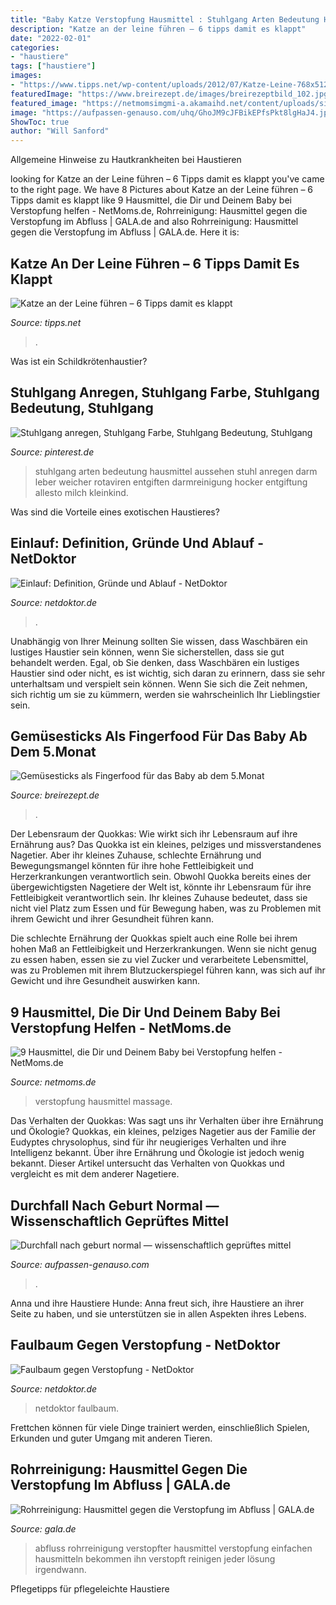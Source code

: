 ```yaml
---
title: "Baby Katze Verstopfung Hausmittel : Stuhlgang Arten Bedeutung Hausmittel Aussehen Stuhl Anregen Darm Leber Weicher Rotaviren Entgiften Darmreinigung Hocker Entgiftung Allesto Milch Kleinkind"
description: "Katze an der leine führen – 6 tipps damit es klappt"
date: "2022-02-01"
categories:
- "haustiere"
tags: ["haustiere"]
images:
- "https://www.tipps.net/wp-content/uploads/2012/07/Katze-Leine-768x512.jpg"
featuredImage: "https://www.breirezept.de/images/breirezeptbild_102.jpg"
featured_image: "https://netmomsimgmi-a.akamaihd.net/content/uploads/sites/30/2019/03/GettyImages-604020848.jpg"
image: "https://aufpassen-genauso.com/uhq/GhoJM9cJFBikEPfsPkt8lgHaJ4.jpg"
ShowToc: true
author: "Will Sanford"
---
```



Allgemeine Hinweise zu Hautkrankheiten bei Haustieren

	

		
looking for Katze an der Leine führen – 6 Tipps damit es klappt you've came to the right page. We have 8 Pictures about Katze an der Leine führen – 6 Tipps damit es klappt like 9 Hausmittel, die Dir und Deinem Baby bei Verstopfung helfen - NetMoms.de, Rohrreinigung: Hausmittel gegen die Verstopfung im Abfluss | GALA.de and also Rohrreinigung: Hausmittel gegen die Verstopfung im Abfluss | GALA.de. Here it is:
		
    
## Katze An Der Leine Führen – 6 Tipps Damit Es Klappt

<img loading=lazy src="https://www.tipps.net/wp-content/uploads/2012/07/Katze-Leine-768x512.jpg" onerror="this.onerror=null;this.src='https://tse4.mm.bing.net/th?id=OIP.3vAaCmpGKnAwiQH6Wbqt9gHaE8&amp;pid=15.1';" alt="Katze an der Leine führen – 6 Tipps damit es klappt">

_Source: tipps.net_

>. 

	

Was ist ein Schildkrötenhaustier?

    
## Stuhlgang Anregen, Stuhlgang Farbe, Stuhlgang Bedeutung, Stuhlgang

<img loading=lazy src="https://i.pinimg.com/originals/ee/46/65/ee46659e0b9f7a00c525041cde6de0b2.png" onerror="this.onerror=null;this.src='https://tse1.mm.bing.net/th?id=OIP.C6lo49-42czaup-WBY6z2AHaSh&amp;pid=15.1';" alt="Stuhlgang anregen, Stuhlgang Farbe, Stuhlgang Bedeutung, Stuhlgang">

_Source: pinterest.de_

>stuhlgang arten bedeutung hausmittel aussehen stuhl anregen darm leber weicher rotaviren entgiften darmreinigung hocker entgiftung allesto milch kleinkind. 

	

Was sind die Vorteile eines exotischen Haustieres?

    
## Einlauf: Definition, Gründe Und Ablauf - NetDoktor

<img loading=lazy src="https://cdn.netdoktor.de/fc/einlauf-1-jpg_id_86119-3d4fc3befff7be6c5f354f00b1b5aa.jpg" onerror="this.onerror=null;this.src='https://tse2.mm.bing.net/th?id=OIP.qFtwIXQEebM6CQn-hbpTPAHaD4&amp;pid=15.1';" alt="Einlauf: Definition, Gründe und Ablauf - NetDoktor">

_Source: netdoktor.de_

>. 

	

Unabhängig von Ihrer Meinung sollten Sie wissen, dass Waschbären ein lustiges Haustier sein können, wenn Sie sicherstellen, dass sie gut behandelt werden.
Egal, ob Sie denken, dass Waschbären ein lustiges Haustier sind oder nicht, es ist wichtig, sich daran zu erinnern, dass sie sehr unterhaltsam und verspielt sein können. Wenn Sie sich die Zeit nehmen, sich richtig um sie zu kümmern, werden sie wahrscheinlich Ihr Lieblingstier sein.

    
## Gemüsesticks Als Fingerfood Für Das Baby Ab Dem 5.Monat

<img loading=lazy src="https://www.breirezept.de/images/breirezeptbild_102.jpg" onerror="this.onerror=null;this.src='https://tse1.mm.bing.net/th?id=OIP.wjkpRul8sXv55s1uOwydmgHaFj&amp;pid=15.1';" alt="Gemüsesticks als Fingerfood für das Baby ab dem 5.Monat">

_Source: breirezept.de_

>. 

	

Der Lebensraum der Quokkas: Wie wirkt sich ihr Lebensraum auf ihre Ernährung aus?
Das Quokka ist ein kleines, pelziges und missverstandenes Nagetier. Aber ihr kleines Zuhause, schlechte Ernährung und Bewegungsmangel könnten für ihre hohe Fettleibigkeit und Herzerkrankungen verantwortlich sein.
Obwohl Quokka bereits eines der übergewichtigsten Nagetiere der Welt ist, könnte ihr Lebensraum für ihre Fettleibigkeit verantwortlich sein. Ihr kleines Zuhause bedeutet, dass sie nicht viel Platz zum Essen und für Bewegung haben, was zu Problemen mit ihrem Gewicht und ihrer Gesundheit führen kann.

Die schlechte Ernährung der Quokkas spielt auch eine Rolle bei ihrem hohen Maß an Fettleibigkeit und Herzerkrankungen. Wenn sie nicht genug zu essen haben, essen sie zu viel Zucker und verarbeitete Lebensmittel, was zu Problemen mit ihrem Blutzuckerspiegel führen kann, was sich auf ihr Gewicht und ihre Gesundheit auswirken kann.

    
## 9 Hausmittel, Die Dir Und Deinem Baby Bei Verstopfung Helfen - NetMoms.de

<img loading=lazy src="https://netmomsimgmi-a.akamaihd.net/content/uploads/sites/30/2019/03/GettyImages-604020848.jpg" onerror="this.onerror=null;this.src='https://tse2.mm.bing.net/th?id=OIP.o-Flh2GCNXT0DG16ftvaaAHaEK&amp;pid=15.1';" alt="9 Hausmittel, die Dir und Deinem Baby bei Verstopfung helfen - NetMoms.de">

_Source: netmoms.de_

>verstopfung hausmittel massage. 

	

Das Verhalten der Quokkas: Was sagt uns ihr Verhalten über ihre Ernährung und Ökologie?
Quokkas, ein kleines, pelziges Nagetier aus der Familie der Eudyptes chrysolophus, sind für ihr neugieriges Verhalten und ihre Intelligenz bekannt. Über ihre Ernährung und Ökologie ist jedoch wenig bekannt. Dieser Artikel untersucht das Verhalten von Quokkas und vergleicht es mit dem anderer Nagetiere.

    
## Durchfall Nach Geburt Normal — Wissenschaftlich Geprüftes Mittel

<img loading=lazy src="https://aufpassen-genauso.com/uhq/GhoJM9cJFBikEPfsPkt8lgHaJ4.jpg" onerror="this.onerror=null;this.src='https://tse3.mm.bing.net/th?id=OIP.2c1j3Pfp7SmdzNc2Bb8E9wAAAA&amp;pid=15.1';" alt="Durchfall nach geburt normal — wissenschaftlich geprüftes mittel">

_Source: aufpassen-genauso.com_

>. 

	

Anna und ihre Haustiere Hunde: Anna freut sich, ihre Haustiere an ihrer Seite zu haben, und sie unterstützen sie in allen Aspekten ihres Lebens.

    
## Faulbaum Gegen Verstopfung - NetDoktor

<img loading=lazy src="https://cdn.netdoktor.de/a2/faulbaum-1_id_82774-a1507c36421fb1e9890c0cfea32bc1.jpg" onerror="this.onerror=null;this.src='https://tse4.mm.bing.net/th?id=OIP.lIE6W2dnoz5rIbWC-Kkb9gHaD4&amp;pid=15.1';" alt="Faulbaum gegen Verstopfung - NetDoktor">

_Source: netdoktor.de_

>netdoktor faulbaum. 

	

Frettchen können für viele Dinge trainiert werden, einschließlich Spielen, Erkunden und guter Umgang mit anderen Tieren.

    
## Rohrreinigung: Hausmittel Gegen Die Verstopfung Im Abfluss | GALA.de

<img loading=lazy src="https://image.gala.de/21759560/t/9G/v4/w960/r1.7778/-/rohrreinigung.jpg" onerror="this.onerror=null;this.src='https://tse4.mm.bing.net/th?id=OIP.jwzbqLw7a0swzFcTpT64gAHaEK&amp;pid=15.1';" alt="Rohrreinigung: Hausmittel gegen die Verstopfung im Abfluss | GALA.de">

_Source: gala.de_

>abfluss rohrreinigung verstopfter hausmittel verstopfung einfachen hausmitteln bekommen ihn verstopft reinigen jeder lösung irgendwann. 

	

Pflegetipps für pflegeleichte Haustiere

